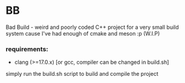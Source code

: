 # BB

Bad Build - weird and poorly coded C++ project for a very small build system cause I've had enough of cmake and meson :p (W.I.P)

### **requirements**:

- clang (>=17.0.x) [or gcc, compiler can be changed in build.sh]

simply run the build.sh script to build and compile the project
